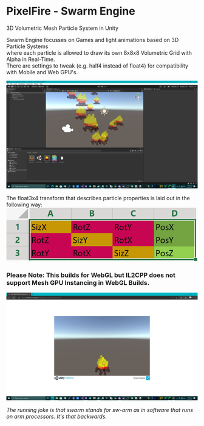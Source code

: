 # PixelFire - Swarm Engine
3D Volumetric Mesh Particle System in Unity

Swarm Engine focusses on Games and light animations based on 3D Particle Systems \
where each particle is allowed to draw its own 8x8x8 Volumetric Grid with Alpha in Real-Time. \
There are settings to tweak (e.g. half4 instead of float4) for compatibility with Mobile and Web GPU's.

![screenshot](https://github.com/TheMindVirus/PixelFire/blob/swarm/screenshot.png)

The float3x4 transform that describes particle properties is laid out in the following way:
![screenshot2](https://github.com/TheMindVirus/PixelFire/blob/swarm/screenshot2.png)

### Please Note: This builds for WebGL but IL2CPP does not support Mesh GPU Instancing in WebGL Builds.

![screenshot3](https://github.com/TheMindVirus/PixelFire/blob/swarm/screenshot3.png)

*The running joke is that swarm stands for sw-arm as in software that runs on arm processors. It's that backwards.*